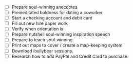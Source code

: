 - [ ] Prepare soul-winning anecdotes
- [ ] Premeditated boldness for dating a coworker
- [ ] Start a checking account and debit card
- [ ] Fill out new hire paper work
- [ ] Verify when orientation is
- [ ] Prepare nutshell soul-winning inspiration speech
- [ ] Prepare to teach soul-winning
- [ ] Print out maps to cover / create a map-keeping system
- [ ] Download ibullybear sessions.
- [ ] Research how to add PayPal and Credit Card to purchase.